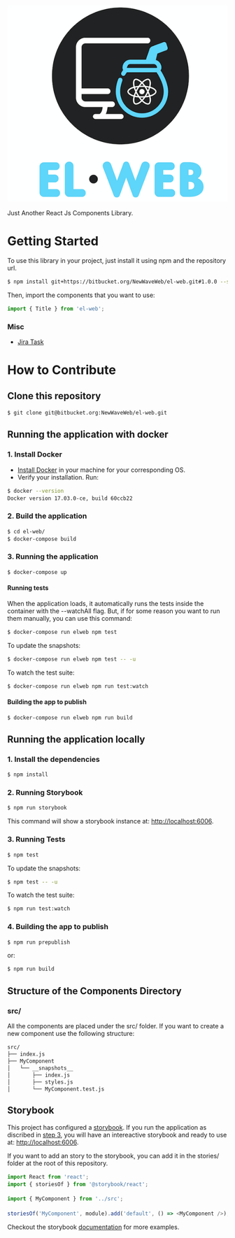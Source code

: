 ![EL WEB](./el-web.png)

Just Another React Js Components Library.

# Getting Started

To use this library in your project, just install it using npm and the repository url.

```bash
$ npm install git+https://bitbucket.org/NewWaveWeb/el-web.git#1.0.0 --save
```

Then, import the components that you want to use:

```js
import { Title } from 'el-web';
```

### Misc

- [Jira Task](https://newwaveweb.atlassian.net/browse/MIW-894)

# How to Contribute

## Clone this repository

```bash
$ git clone git@bitbucket.org:NewWaveWeb/el-web.git
```

## Running the application with docker

### 1. Install Docker

- [Install Docker](https://docs.docker.com/engine/installation/) in your machine for your corresponding OS.
- Verify your installation. Run:

```bash
$ docker --version
Docker version 17.03.0-ce, build 60ccb22
```

### 2. Build the application

```bash
$ cd el-web/
$ docker-compose build
```

### 3. Running the application

```bash
$ docker-compose up
```

#### Running tests

When the application loads, it automatically runs the tests inside the container with the --watchAll flag. But, if for some reason you want to run them manually, you can use this command:

```bash
$ docker-compose run elweb npm test
```

To update the snapshots:

```bash
$ docker-compose run elweb npm test -- -u
```

To watch the test suite:

```bash
$ docker-compose run elweb npm run test:watch
```

#### Building the app to publish

```bash
$ docker-compose run elweb npm run build
```

## Running the application locally

### 1. Install the dependencies

```bash
$ npm install
```

### 2. Running Storybook

```bash
$ npm run storybook
```

This command will show a storybook instance at: [http://localhost:6006](http://localhost:6006).

### 3. Running Tests

```bash
$ npm test
```

To update the snapshots:

```bash
$ npm test -- -u
```

To watch the test suite:

```bash
$ npm run test:watch
```

### 4. Building the app to publish

```bash
$ npm run prepublish
```

or:

```bash
$ npm run build
```

## Structure of the Components Directory

### src/

All the components are placed under the src/ folder. If you want to create a new component use the following structure:

```
src/
├── index.js
├── MyComponent
│   └── __snapshots__
│       ├── index.js
│       ├── styles.js
│       └── MyComponent.test.js
```

## Storybook

This project has configured a [storybook](https://storybook.js.org/). If you run the application as discribed in [step 3](#3.-running-the-application), you will have an intereactive storybook and ready to use at: [http://localhost:6006](http://localhost:6006).

If you want to add an story to the storybook, you can add it in the stories/ folder at the root of this repository.

```js
import React from 'react';
import { storiesOf } from '@storybook/react';

import { MyComponent } from '../src';

storiesOf('MyComponent', module).add('default', () => <MyComponent />);
```

Checkout the storybook [documentation](https://storybook.js.org/basics/guide-react/) for more examples.
